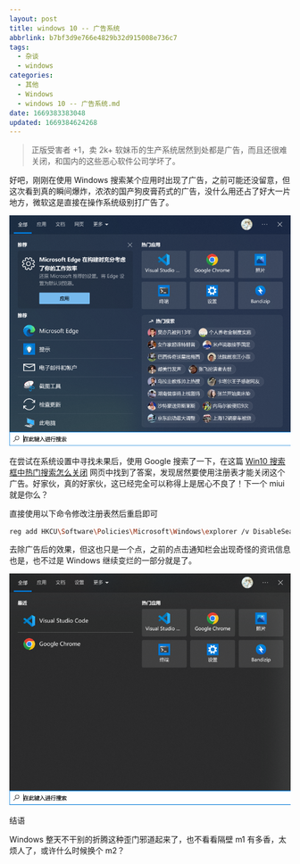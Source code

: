 ```yaml
---
layout: post
title: windows 10 -- 广告系统
abbrlink: b7bf3d9e766e4829b32d915008e736c7
tags:
  - 杂谈
  - windows
categories:
  - 其他
  - Windows
  - windows 10 -- 广告系统.md
date: 1669383383048
updated: 1669384624268
---
```


> 正版受害者 +1，卖 2k+ 软妹币的生产系统居然到处都是广告，而且还很难关闭，和国内的这些恶心软件公司学坏了。

好吧，刚刚在使用 Windows 搜索某个应用时出现了广告，之前可能还没留意，但这次看到真的瞬间爆炸，浓浓的国产狗皮膏药式的广告，没什么用还占了好大一片地方，微软这是直接在操作系统级别打广告了。

![1669384280333.png](/resources/aaefd6438fcd48d68f62fc2478f1f857.png)

在尝试在系统设置中寻找未果后，使用 Google 搜索了一下，在这篇 [Win10 搜索框中热门搜索怎么关闭](https://www.baiyunxitong.com/bangzhu/7714.html) 网页中找到了答案，发现居然要使用注册表才能关闭这个广告。好家伙，真的好家伙，这已经完全可以称得上是居心不良了！下一个 miui 就是你么？

直接使用以下命令修改注册表然后重启即可

```sh
reg add HKCU\Software\Policies\Microsoft\Windows\explorer /v DisableSearchBoxSuggestions /t reg_dword /d 1 /f
```

去除广告后的效果，但这也只是一个点，之前的点击通知栏会出现奇怪的资讯信息也是，也不过是 Windows 继续变烂的一部分就是了。

![1669383400633.png](/resources/1666773381144003aaddb19f2529e67b.png)

结语

Windows 整天不干别的折腾这种歪门邪道起来了，也不看看隔壁 m1 有多香，太烦人了，或许什么时候换个 m2？
